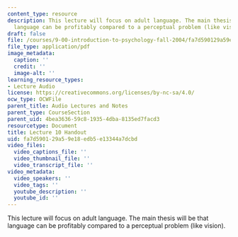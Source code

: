 ```yaml
---
content_type: resource
description: This lecture will focus on adult language. The main thesis will be that
  language can be profitably compared to a perceptual problem (like vision).
draft: false
file: /courses/9-00-introduction-to-psychology-fall-2004/fa7d590129a59e18edb5e13344a7dcbd_h10_1.pdf
file_type: application/pdf
image_metadata:
  caption: ''
  credit: ''
  image-alt: ''
learning_resource_types:
- Lecture Audio
license: https://creativecommons.org/licenses/by-nc-sa/4.0/
ocw_type: OCWFile
parent_title: Audio Lectures and Notes
parent_type: CourseSection
parent_uid: 4bea3636-59c8-1935-4dba-8135ed7facd3
resourcetype: Document
title: Lecture 10 Handout
uid: fa7d5901-29a5-9e18-edb5-e13344a7dcbd
video_files:
  video_captions_file: ''
  video_thumbnail_file: ''
  video_transcript_file: ''
video_metadata:
  video_speakers: ''
  video_tags: ''
  youtube_description: ''
  youtube_id: ''
---
```

This lecture will focus on adult language. The main thesis will be that language can be profitably compared to a perceptual problem (like vision).

